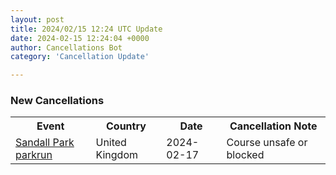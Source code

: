 ```yaml
---
layout: post
title: 2024/02/15 12:24 UTC Update
date: 2024-02-15 12:24:04 +0000
author: Cancellations Bot
category: 'Cancellation Update'

---
```


<h3>New Cancellations</h3>
<div class='hscrollable'>
<table style='width: 100%'>
    <tr>
        <th>Event</th>
        <th>Country</th>
        <th>Date</th>
        <th>Cancellation Note</th>
    </tr>
    <tr>
        <td><a href="https://www.parkrun.org.uk/sandallpark">Sandall Park parkrun</a></td>
        <td>United Kingdom</td>
        <td>2024-02-17</td>
        <td>Course unsafe or blocked</td>
    </tr>
</table>
</div>
